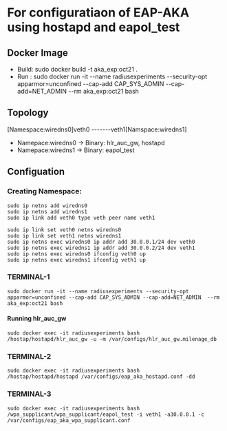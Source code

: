 # For configuratiaon of EAP-AKA using hostapd and eapol_test

## Docker Image
* Build: sudo docker build -t aka_exp:oct21 .
* Run  : sudo docker run -it --name radiusexperiments --security-opt apparmor=unconfined --cap-add CAP_SYS_ADMIN --cap-add=NET_ADMIN  --rm aka_exp:oct21 bash


## Topology
[Namespace:wiredns0]veth0 -------veth1[Namspace:wiredns1]

* Namepace:wiredns0 -> Binary: hlr_auc_gw, hostapd
* Namepace:wiredns1 -> Binary: eapol_test

## Configuation

### Creating Namespace:
```
sudo ip netns add wiredns0
sudo ip netns add wiredns1
sudo ip link add veth0 type veth peer name veth1

sudo ip link set veth0 netns wiredns0
sudo ip link set veth1 netns wiredns1
sudo ip netns exec wiredns0 ip addr add 30.0.0.1/24 dev veth0
sudo ip netns exec wiredns1 ip addr add 30.0.0.2/24 dev veth1
sudo ip netns exec wiredns0 ifconfig veth0 up
sudo ip netns exec wiredns1 ifconfig veth1 up
```

### TERMINAL-1
```
sudo docker run -it --name radiusexperiments --security-opt apparmor=unconfined --cap-add CAP_SYS_ADMIN --cap-add=NET_ADMIN  --rm aka_exp:oct21 bash
```

#### Running hlr_auc_gw
```
sudo docker exec -it radiusexperiments bash
/hostap/hostapd/hlr_auc_gw -u -m /var/configs/hlr_auc_gw.milenage_db
```

### TERMINAL-2
```
sudo docker exec -it radiusexperiments bash
/hostap/hostapd/hostapd /var/configs/eap_aka_hostapd.conf -dd
```

### TERMINAL-3
```
sudo docker exec -it radiusexperiments bash
/wpa_supplicant/wpa_supplicant/eapol_test -i veth1 -a30.0.0.1 -c /var/configs/eap_aka_wpa_supplicant.conf
```
